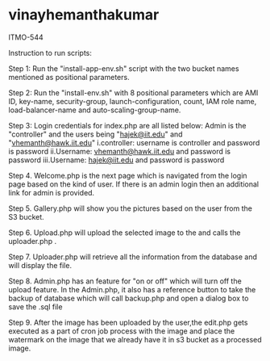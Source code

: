# vinayhemanthakumar
ITMO-544

Instruction to run scripts:

Step 1: Run the "install-app-env.sh" script with the two bucket names mentioned as positional parameters.

Step 2: Run the "install-env.sh" with 8 positional parameters which are AMI ID, key-name, security-group, launch-configuration, count, IAM role name, load-balancer-name and auto-scaling-group-name.

Step 3: Login credentials for index.php are all listed below: Admin is the "controller" and the users being "hajek@iit.edu" and "vhemanth@hawk.iit.edu"
	i.controller: username is controller and password is password 
	ii.Username: vhemanth@hawk.iit.edu and password is password
	iii.Username: hajek@iit.edu and password is password

Step 4. Welcome.php is the next page which is navigated from the login page based on the kind of user. If there is an admin login then an additional link for admin is provided.

Step 5. Gallery.php will show you the pictures based on the user from the S3 bucket.

Step 6. Upload.php will upload the selected image to the  and calls the uploader.php .

Step 7. Uploader.php will retrieve all the information from the database and will display the file.

Step 8. Admin.php has an feature for "on or off" which will turn off the upload feature. In the Admin.php, it also has a reference button to take the backup of database which will call backup.php and open a dialog box to save the .sql file

Step 9. After the image has been uploaded by the user,the edit.php gets executed as a part of cron job process with the image and place the watermark on the image that we already have it in s3 bucket as a processed image.
